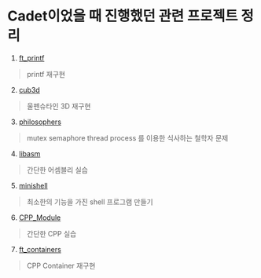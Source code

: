 Cadet이었을 때 진행했던 관련 프로젝트 정리
====================================
1. [ft_printf](./ft_printf)
> printf 재구현

2. [cub3d](./cub3d)
> 울펜슈타인 3D 재구현

3. [philosophers](./Philosophers)
> mutex semaphore thread process 를 이용한 식사하는 철학자 문제

4. [libasm](./libasm)
> 간단한 어셈블리 실습

5. [minishell](./minishell)
> 최소한의 기능을 가진 shell 프로그램 만들기

6. [CPP_Module](./CPP_Module)
> 간단한 CPP 실습

7. [ft_containers](./ft_containers)
> CPP Container 재구현
